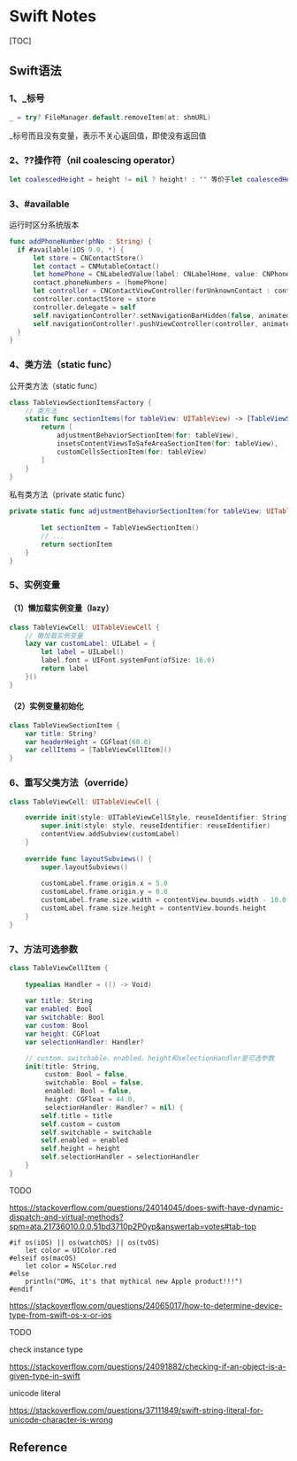 # Swift Notes

[TOC]

## Swift语法



### 1、_标号



```swift
_ = try? FileManager.default.removeItem(at: shmURL)
```

_标号而且没有变量，表示不关心返回值，即使没有返回值



### 2、??操作符（nil coalescing operator）

```swift
let coalescedHeight = height != nil ? height! : "" 等价于let coalescedHeight = height ?? ""
```



### 3、#available

运行时区分系统版本

```swift
func addPhoneNumber(phNo : String) {
  if #available(iOS 9.0, *) {
      let store = CNContactStore()
      let contact = CNMutableContact()
      let homePhone = CNLabeledValue(label: CNLabelHome, value: CNPhoneNumber(stringValue :phNo ))
      contact.phoneNumbers = [homePhone]
      let controller = CNContactViewController(forUnknownContact : contact)// .viewControllerForUnknownContact(contact)
      controller.contactStore = store
      controller.delegate = self
      self.navigationController?.setNavigationBarHidden(false, animated: true)
      self.navigationController!.pushViewController(controller, animated: true)
  }
}
```



### 4、类方法（static func）



公开类方法（static func）

```swift
class TableViewSectionItemsFactory {
    // 类方法
    static func sectionItems(for tableView: UITableView) -> [TableViewSectionItem] {
        return [
            adjustmentBehaviorSectionItem(for: tableView),
            insetsContentViewsToSafeAreaSectionItem(for: tableView),
            customCellsSectionItem(for: tableView)
        ]
    }
}
```



私有类方法（private static func）

```swift
private static func adjustmentBehaviorSectionItem(for tableView: UITableView) -> TableViewSectionItem {
        
        let sectionItem = TableViewSectionItem()
        // ...
        return sectionItem
    }
}
```



### 5、实例变量



#### （1）懒加载实例变量（lazy）

```swift
class TableViewCell: UITableViewCell {
  	// 懒加载实例变量
    lazy var customLabel: UILabel = {
        let label = UILabel()
        label.font = UIFont.systemFont(ofSize: 16.0)
        return label
    }()
}
```



#### （2）实例变量初始化

```swift
class TableViewSectionItem {
    var title: String?
    var headerHeight = CGFloat(60.0)
    var cellItems = [TableViewCellItem]()
}
```



### 6、重写父类方法（override）

```swift
class TableViewCell: UITableViewCell {

    override init(style: UITableViewCellStyle, reuseIdentifier: String?) {
        super.init(style: style, reuseIdentifier: reuseIdentifier)
        contentView.addSubview(customLabel)
    }
    
    override func layoutSubviews() {
        super.layoutSubviews()
        
        customLabel.frame.origin.x = 5.0
        customLabel.frame.origin.y = 0.0
        customLabel.frame.size.width = contentView.bounds.width - 10.0
        customLabel.frame.size.height = contentView.bounds.height
    }
}
```



### 7、方法可选参数

```swift
class TableViewCellItem {
    
    typealias Handler = (() -> Void)
    
    var title: String
    var enabled: Bool
    var switchable: Bool
    var custom: Bool
    var height: CGFloat
    var selectionHandler: Handler?

  	// custom、switchable、enabled、height和selectionHandler是可选参数
    init(title: String,
         custom: Bool = false,
         switchable: Bool = false,
         enabled: Bool = false,
         height: CGFloat = 44.0,
         selectionHandler: Handler? = nil) {
        self.title = title
        self.custom = custom
        self.switchable = switchable
        self.enabled = enabled
        self.height = height
        self.selectionHandler = selectionHandler
    }
}
```



TODO

https://stackoverflow.com/questions/24014045/does-swift-have-dynamic-dispatch-and-virtual-methods?spm=ata.21736010.0.0.51bd3710p2P0yp&answertab=votes#tab-top



```
#if os(iOS) || os(watchOS) || os(tvOS)
    let color = UIColor.red
#elseif os(macOS)
    let color = NSColor.red
#else
    println("OMG, it's that mythical new Apple product!!!")
#endif
```

https://stackoverflow.com/questions/24065017/how-to-determine-device-type-from-swift-os-x-or-ios





TODO

check instance type

https://stackoverflow.com/questions/24091882/checking-if-an-object-is-a-given-type-in-swift



unicode literal

https://stackoverflow.com/questions/37111849/swift-string-literal-for-unicode-character-is-wrong



## Reference